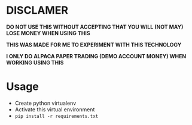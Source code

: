 

# DISCLAMER

**DO NOT USE THIS WITHOUT ACCEPTING THAT YOU WILL (NOT MAY) LOSE MONEY WHEN USING THIS**

**THIS WAS MADE FOR ME TO EXPERIMENT WITH THIS TECHNOLOGY** 

**I ONLY DO ALPACA PAPER TRADING (DEMO ACCOUNT MONEY) WHEN WORKING USING THIS**


# Usage
- Create python virtualenv
- Activate this virtual environment
- `pip install -r requirements.txt`

